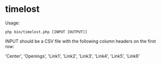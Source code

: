 # timelost

Usage:

```
php bin/timelost.php [INPUT [OUTPUT]]
```

INPUT should be a CSV file with the following column headers on the first row:

'Center', 'Openings', 'Link1', 'Link2', 'Link3', 'Link4', 'Link5', 'Link6'